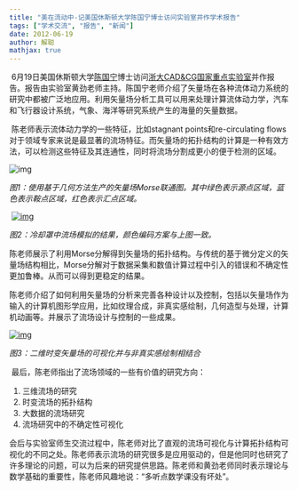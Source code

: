 ```yaml
---
title: "美在流动中-记美国休斯顿大学陈国宁博士访问实验室并作学术报告"
tags: ["学术交流", "报告", "新闻"]
date: 2012-06-19
author: 解聪
mathjax: true
---
```


​	6月19日美国休斯顿大学[陈国宁](http://www.sci.utah.edu/~chengu/)博士访问[浙大CAD&CG国家重点实验室](http://www.cad.zju.edu.cn/)并作报告。报告由实验室黄劲老师主持。陈国宁老师介绍了矢量场在各种流体动力系统的研究中都被广泛地应用。利用矢量场分析工具可以用来处理计算流体动力学，汽车和飞行器设计系统，气象、海洋等研究系统产生的海量的矢量数据。

​	陈老师表示流体动力学的一些特征，比如stagnant points和re-circulating flows对于领域专家来说是最显著的流场特征。而矢量场的拓扑结构的计算是一种有效方法，可以检测这些特征及其连通性，同时将流场分割成更小的便于检测的区域。

![img](http://www.cad.zju.edu.cn/home/vagblog/wp-content/uploads/2012/06/%E6%9C%AA%E5%91%BD%E5%90%8D.png)

*图1：使用基于几何方法生产的矢量场Morse联通图。其中绿色表示源点区域，蓝色表示鞍点区域，红色表示汇点区域。*



 [![img](http://www.cad.zju.edu.cn/home/vagblog/wp-content/uploads/2012/06/%E6%9C%AA%E5%91%BD%E5%90%8D2.png)](http://www.cad.zju.edu.cn/home/vagblog/wp-content/uploads/2012/06/%E6%9C%AA%E5%91%BD%E5%90%8D2.png) 

*图2：冷却罩中流场模拟的结果，颜色编码方案与上图一致。*

​	陈老师展示了利用Morse分解得到矢量场的拓扑结构。与传统的基于微分定义的矢量场结构相比，Morse分解对于数据采集和数值计算过程中引入的错误和不确定性更加鲁棒。从而可以得到更稳定的结果。

​	陈老师介绍了如何利用矢量场的分析来完善各种设计以及控制，包括以矢量场作为输入的计算机图形学应用，比如纹理合成，非真实感绘制，几何造型与处理，计算机动画等。并展示了流场设计与控制的一些成果。

[![img](http://www.cad.zju.edu.cn/home/vagblog/wp-content/uploads/2012/06/%E6%9C%AA%E5%91%BD%E5%90%8D3.png)](http://www.cad.zju.edu.cn/home/vagblog/wp-content/uploads/2012/06/%E6%9C%AA%E5%91%BD%E5%90%8D3.png)

*图3：二维时变矢量场的可视化并与非真实感绘制相结合*

 最后，陈老师指出了流场领域的一些有价值的研究方向：

1. 三维流场的研究
2. 时变流场的拓扑结构
3. 大数据的流场研究
4. 流场研究中的不确定性可视化

​	会后与实验室师生交流过程中，陈老师对比了直观的流场可视化与计算拓扑结构可视化的不同之处。陈老师表示流场的研究很多是应用驱动的，但是他同时也研究了许多理论的问题，可以为后来的研究提供思路。陈老师和黄劲老师同时表示理论与数学基础的重要性，陈老师风趣地说：“多听点数学课没有坏处”。